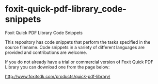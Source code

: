 # foxit-quick-pdf-library_code-snippets

Foxit Quick PDF Library Code Snippets

This repository has code snippets that perform the tasks specified in the source filename. Code snippets in a variety of different languages are provided and contributions are welcome.

If you do not already have a trial or commercial version of Foxit Quick PDF Library you can download one from the page below:

http://www.foxitsdk.com/products/quick-pdf-library/
